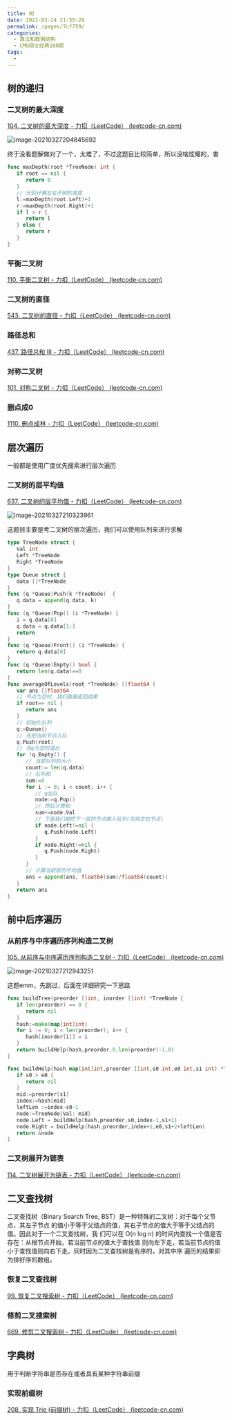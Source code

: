 ```yaml
---
title: 树
date: 2021-03-24 21:55:29
permalink: /pages/7cf759/
categories:
  - 算法和数据结构
  - CMU硕士经典100题
tags:
  - 
---
```


## 树的递归

### 二叉树的最大深度

[104. 二叉树的最大深度 - 力扣（LeetCode） (leetcode-cn.com)](https://leetcode-cn.com/problems/maximum-depth-of-binary-tree/)

![image-20210327204845692](https://img.xiaoyou66.com/2021/03/27/f72369b06426a.png)

终于没看题解做对了一个，太难了，不过这题目比较简单，所以没啥炫耀的，害

```go
func maxDepth(root *TreeNode) int {
   if root == nil {
      return 0
   }
   // 分别计算左右子树的高度
   l:=maxDepth(root.Left)+1
   r:=maxDepth(root.Right)+1
   if l > r {
      return l
   } else {
      return r
   }
}
```

### 平衡二叉树

[110. 平衡二叉树 - 力扣（LeetCode） (leetcode-cn.com)](https://leetcode-cn.com/problems/balanced-binary-tree/)

### 二叉树的直径

[543. 二叉树的直径 - 力扣（LeetCode） (leetcode-cn.com)](https://leetcode-cn.com/problems/diameter-of-binary-tree/)

### 路径总和

[437. 路径总和 III - 力扣（LeetCode） (leetcode-cn.com)](https://leetcode-cn.com/problems/path-sum-iii/)

### 对称二叉树

[101. 对称二叉树 - 力扣（LeetCode） (leetcode-cn.com)](https://leetcode-cn.com/problems/symmetric-tree/)

### 删点成0

[1110. 删点成林 - 力扣（LeetCode） (leetcode-cn.com)](https://leetcode-cn.com/problems/delete-nodes-and-return-forest/)

## 层次遍历

一般都是使用广度优先搜索进行层次遍历

### 二叉树的层平均值

[637. 二叉树的层平均值 - 力扣（LeetCode） (leetcode-cn.com)](https://leetcode-cn.com/problems/average-of-levels-in-binary-tree/)

![image-20210327210323961](https://img.xiaoyou66.com/2021/03/27/8faef68472bae.png)

这题目主要是考二叉树的层次遍历，我们可以使用队列来进行求解

```go
type TreeNode struct {
   Val int
   Left *TreeNode
   Right *TreeNode
}
type Queue struct {
   data []*TreeNode
}
func (q *Queue)Push(k *TreeNode)  {
   q.data = append(q.data, k)
}
func (q *Queue)Pop() (i *TreeNode) {
   i = q.data[0]
   q.data = q.data[1:]
   return
}
func (q *Queue)Front() (i *TreeNode) {
   return q.data[0]
}
func (q *Queue)Empty() bool {
   return len(q.data)==0
}
func averageOfLevels(root *TreeNode) []float64 {
   var ans []float64
   // 节点为空时，我们直接返回结果
   if root== nil {
      return ans
   }
   // 初始化队列
   q:=Queue{}
   // 先把当前节点入队
   q.Push(root)
   // 当q为空时退出
   for !q.Empty() {
      // 当前队列的大小
      count:= len(q.data)
      // 队列和
      sum:=0
      for i := 0; i < count; i++ {
         // q出队
         node:=q.Pop()
         // 然后计算和
         sum+=node.Val
         // 下面我们就把下一层的节点推入队列(包括左右节点)
         if node.Left!=nil {
            q.Push(node.Left)
         }
         if node.Right!=nil {
            q.Push(node.Right)
         }
      }
      // 计算当前层的平均值
      ans = append(ans, float64(sum)/float64(count))
   }
   return ans
}
```

## 前中后序遍历

### 从前序与中序遍历序列构造二叉树

[105. 从前序与中序遍历序列构造二叉树 - 力扣（LeetCode） (leetcode-cn.com)](https://leetcode-cn.com/problems/construct-binary-tree-from-preorder-and-inorder-traversal/)

![image-20210327212943251](https://img.xiaoyou66.com/2021/03/27/1d6c7338c6bee.png)



这题emm，先跳过，后面在详细研究一下思路

```go
func buildTree(preorder []int, inorder []int) *TreeNode {
   if len(preorder) == 0 {
      return nil
   }
   hash:=make(map[int]int)
   for i := 0; i < len(preorder); i++ {
      hash[inorder[i]] = i
   }
   return buildHelp(hash,preorder,0,len(preorder)-1,0)
}

func buildHelp(hash map[int]int,preorder []int,s0 int,e0 int,s1 int) *TreeNode {
   if s0 > e0 {
      return nil
   }
   mid:=preorder[s1]
   index:=hash[mid]
   leftLen :=index-s0-1
   node:=TreeNode{Val: mid}
   node.Left = buildHelp(hash,preorder,s0,index-1,s1+1)
   node.Right = buildHelp(hash,preorder,index+1,e0,s1+2+leftLen)
   return &node
}
```

### 二叉树展开为链表

[114. 二叉树展开为链表 - 力扣（LeetCode） (leetcode-cn.com)](https://leetcode-cn.com/problems/flatten-binary-tree-to-linked-list/)

## 二叉查找树

二叉查找树（Binary Search Tree, BST）是一种特殊的二叉树：对于每个父节点，其左子节点 的值小于等于父结点的值，其右子节点的值大于等于父结点的值。因此对于一个二叉查找树，我 们可以在 O(n log n) 的时间内查找一个值是否存在：从根节点开始，若当前节点的值大于查找值 则向左下走，若当前节点的值小于查找值则向右下走。同时因为二叉查找树是有序的，对其中序 遍历的结果即为排好序的数组。

### 恢复二叉查找树

[99. 恢复二叉搜索树 - 力扣（LeetCode） (leetcode-cn.com)](https://leetcode-cn.com/problems/recover-binary-search-tree/)

### 修剪二叉搜索树

[669. 修剪二叉搜索树 - 力扣（LeetCode） (leetcode-cn.com)](https://leetcode-cn.com/problems/trim-a-binary-search-tree/)

## 字典树

用于判断字符串是否存在或者具有某种字符串前缀

### 实现前缀树

[208. 实现 Trie (前缀树) - 力扣（LeetCode） (leetcode-cn.com)](https://leetcode-cn.com/problems/implement-trie-prefix-tree/)



